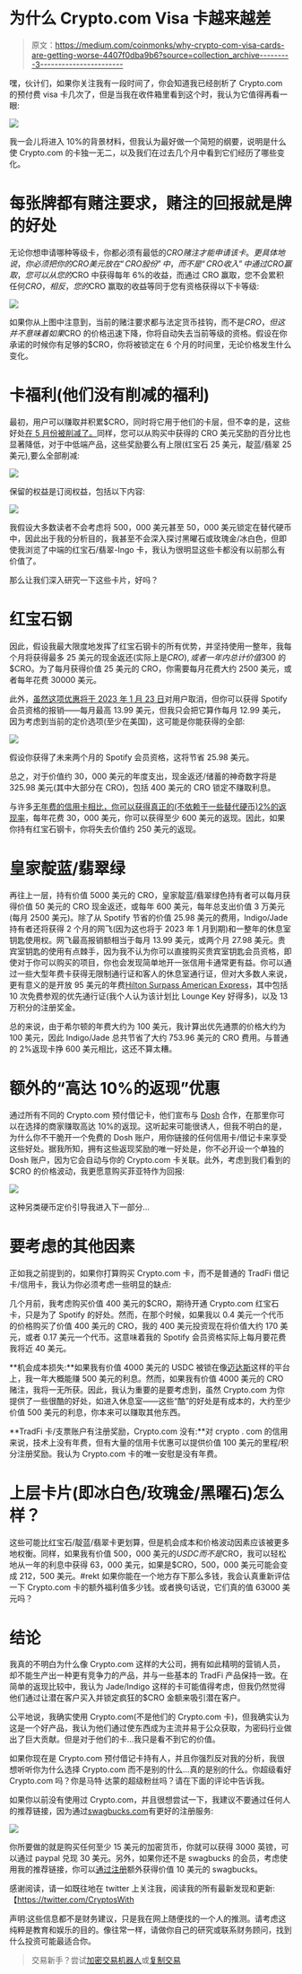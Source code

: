 # 为什么 Crypto.com Visa 卡越来越差

> 原文：<https://medium.com/coinmonks/why-crypto-com-visa-cards-are-getting-worse-4407f0dba9b6?source=collection_archive---------3----------------------->

嘿，伙计们，如果你关注我有一段时间了，你会知道我已经剖析了 Crypto.com 的预付费 visa 卡几次了，但是当我在收件箱里看到这个时，我认为它值得再看一眼:

![](img/88ec0fddb12e26daaaa556d16944548f.png)

我一会儿将进入 10%的背景材料，但我认为最好做一个简短的纲要，说明是什么使 Crypto.com 的卡独一无二，以及我们在过去几个月中看到它们经历了哪些变化。

# 每张牌都有赌注要求，赌注的回报就是牌的好处

无论你想申请哪种等级卡，你都必须有最低的$CRO 赌注才能申请该卡。更具体地说，你必须把你的 CRO 美元放在“CRO 股份”中，而不是“CRO 收入”中通过 CRO 赢取，您可以从您的$CRO 中获得每年 6%的收益，而通过 CRO 赢取，您不会累积任何$CRO，相反，您的$CRO 赢取的收益等同于您有资格获得以下卡等级:

![](img/a6fc6e88046c6e36da2b7d77714faab9.png)

如果你从上图中注意到，当前的赌注要求都与法定货币挂钩，而不是$CRO，但这并不意味着如果$CRO 的价格迅速下降，你将自动失去当前等级的资格。假设在你承诺的时候你有足够的$CRO，你将被锁定在 6 个月的时间里，无论价格发生什么变化。

# 卡福利(他们没有削减的福利)

最初，用户可以赚取并积累$CRO，同时将它用于他们的卡层，但不幸的是，这些好处[在 5 月份被削减了。](https://crypto.com/product-news/crypto-com-visa-cards-update)同样，您可以从购买中获得的 CRO 美元奖励的百分比也显著降低，对于中低端产品，这些奖励要么有上限(红宝石 25 美元，靛蓝/翡翠 25 美元),要么全部削减:

![](img/576187b4552637c4e0cd8ab300e955b1.png)

保留的权益是订阅权益，包括以下内容:

![](img/ee6e731b1cd01c1201d5a7fe605b928f.png)

我假设大多数读者不会考虑将 500，000 美元甚至 50，000 美元锁定在替代硬币中，因此出于我的分析目的，我甚至不会深入探讨黑曜石或玫瑰金/冰白色，但即使我浏览了中端的红宝石/翡翠-Ingo 卡，我认为很明显这些卡都没有以前那么有价值了。

那么让我们深入研究一下这些卡片，好吗？

# 红宝石钢

因此，假设我最大限度地发挥了红宝石钢卡的所有优势，并坚持使用一整年，我每个月将获得最多 25 美元的现金返还(实际上是$CRO ),或者一年内总计价值$300 的$CRO。为了每月获得价值 25 美元的 CRO，你需要每月花费大约 2500 美元，或者每年花费 30000 美元。

此外，[虽然这项优惠将于 2023 年 1 月 23 日](https://help.crypto.com/en/articles/2742447-crypto-com-visa-card-rewards-benefits)对用户取消，但你可以获得 Spotify 会员资格的报销——每月最高 13.99 美元，但我只会把它算作每月 12.99 美元，因为考虑到当前的定价选项(至少在美国)，这可能是你能获得的全部:

![](img/dcf69b9763c6a02d0f8e44e9732bff16.png)

假设你获得了未来两个月的 Spotify 会员资格，这将节省 25.98 美元。

总之，对于价值约 30，000 美元的年度支出，现金返还/储蓄的神奇数字将是 325.98 美元(其中大部分在 CRO)，包括 400 美元的 CRO 锁定不赚取利息。

与许多[无年费的信用卡相比，你可以获得真正的(不依赖于一些替代硬币)2%的返现率](https://www.fidelity.com/cash-management/visa-signature-card)，每年花费 30，000 美元，你可以获得至少 600 美元的返现。因此，如果你持有红宝石钢卡，你将失去价值约 250 美元的返现。

# 皇家靛蓝/翡翠绿

再往上一层，持有价值 5000 美元的 CRO，皇家靛蓝/翡翠绿色持有者可以每月获得价值 50 美元的 CRO 现金返还，或每年 600 美元，每年总支出价值 3 万美元(每月 2500 美元)。除了从 Spotify 节省的价值 25.98 美元的费用，Indigo/Jade 持有者还将获得 2 个月的网飞(因为这也将于 2023 年 1 月到期)和一整年的休息室钥匙使用权。网飞最高报销额相当于每月 13.99 美元，或两个月 27.98 美元。贵宾室钥匙的使用有点棘手，因为我不认为你可以直接购买贵宾室钥匙会员资格，即使对于你可以购买的项目，你也会发现简单地开一张信用卡通常更有益。你可以通过一些大型年费卡获得无限制通行证和客人的休息室通行证，但对大多数人来说，更有意义的是开放 95 美元的年费[Hilton Surpass American Express](https://www.americanexpress.com/en-us/credit-cards/referral/prospect/personal/E27EA34E617E920A9A3376F169EE0BC440C8ACA40308FBF73AD8900CBF5BDBCD42F5FB1476008E14745AB6471DAE7D2673F501BE36D97281008FC056383469A4CE7B5B0F76F09012A05E6C556AAC2268BEA42553B29591751B20BD4F76026AF8036391720C73212993A987A3DD51F5CA8CFB648C3991689B01A6FD3AB85D21A499E3BA4DC74F667D2168A7B77A38E4459C4080DA1FA3AF21?CORID=J~A~M~E~S~K~L~k~p~l-1664571314752-451192455&GENCODE=349992952175915&extlink=US-MGM-USEFULLINKS-copypaste-1131-201279-GEWI%3A0001&mpt=v0&xl=cp19)，其中包括 10 次免费参观的优先通行证(我个人认为该计划比 Lounge Key 好得多)，以及 13 万积分的注册奖金。

总的来说，由于希尔顿的年费大约为 100 美元，我计算出优先通票的价格大约为 100 美元，因此 Indigo/Jade 总共节省了大约 753.96 美元的 CRO 费用。与普通的 2%返现卡挣 600 美元相比，这还不算太糟。

# 额外的“高达 10%的返现”优惠

通过所有不同的 Crypto.com 预付借记卡，他们宣布与 [Dosh](https://www.dosh.com/) 合作，在那里你可以在选择的商家赚取高达 10%的返现。这听起来可能很诱人，但我不明白的是，为什么你不干脆开一个免费的 Dosh 账户，用你链接的任何信用卡/借记卡来享受这些好处。据我所知，拥有这些返现奖励的唯一好处是，你不必开设一个单独的 Dosh 账户，因为它会自动与你的 Crypto.com 卡关联。此外，考虑到我们看到的$CRO 的价格波动，我更愿意购买菲亚特作为回报:

![](img/a77f6be794ee42ff1c4f191baeeeb8da.png)

这种另类硬币定价引导我进入下一部分…

# 要考虑的其他因素

正如我之前提到的，如果你打算购买 Crypto.com 卡，而不是普通的 TradFi 借记卡/信用卡，我认为你必须考虑一些明显的缺点:

几个月前，我考虑购买价值 400 美元的$CRO，期待开通 Crypto.com 红宝石卡，只是为了 Spotify 的好处。然而，在那个时候，如果我以 0.4 美元一个代币的价格购买了价值 400 美元的 CRO，我的 400 美元投资现在将价值大约 170 美元，或者 0.17 美元一个代币。这意味着我的 Spotify 会员资格实际上每月要花费我将近 40 美元。

**机会成本损失:**如果我有价值 4000 美元的 USDC 被锁在像[迈达斯](https://midas.investments?p=0191)这样的平台上，我一年大概能赚 500 美元的利息。然而，如果我有价值 4000 美元的 CRO 赌注，我将一无所获。因此，我认为重要的是要考虑到，虽然 Crypto.com 为你提供了一些很酷的好处，如进入休息室——这些“酷”的好处是有成本的，大约至少价值 500 美元的利息，你本来可以赚取其他东西。

**TradFi 卡/支票账户有注册奖励，Crypto.com 没有:**对 crypto . com 的信用来说，技术上没有年费，但有大量的信用卡优惠可以提供价值 100 美元的里程/积分注册奖励。我认为 Crypto.com 卡的唯一安慰是没有年费。

# 上层卡片(即冰白色/玫瑰金/黑曜石)怎么样？

这些可能比红宝石/靛蓝/翡翠卡更划算，但是机会成本和价格波动因素应该被更多地权衡。同样，如果我有价值 500，000 美元的$USDC 而不是$CRO，我可以轻松地从一年的利息中获得 63，000 美元，如果是$CRO，500，000 美元可能会变成 212，500 美元。#rekt 如果你能在一个地方存下那么多钱，我会认真重新评估一下 Crypto.com 卡的额外福利值多少钱。或者换句话说，它们真的值 63000 美元吗？

# 结论

我真的不明白为什么像 Crypto.com 这样的大公司，拥有如此精明的营销人员，却不能生产出一种更有竞争力的产品，并与一些基本的 TradFi 产品保持一致。在简单的返现比较中，我认为 Jade/Indigo 这样的卡可能值得考虑，但我仍然觉得他们通过让潜在客户买入并锁定疯狂的$CRO 金额来吸引潜在客户。

公平地说，我确实使用 Crypto.com(不是他们的 Crypto.com 卡)，但我确实认为这是一个好产品，我认为他们通过使东西成为主流并易于公众获取，为密码行业做出了巨大贡献。但是对于他们的卡…我只是看不到它的价值。

如果你现在是 Crypto.com 预付借记卡持有人，并且你强烈反对我的分析，我很想听听你为什么选择 Crypto.com 而不是别的什么…真的是别的什么。你超级看好 Crypto.com 吗？你是马特·达蒙的超级粉丝吗？请在下面的评论中告诉我。

如果你以前没有使用过 Crypto.com，并且很想尝试一下，我建议不要通过任何人的推荐链接，因为通过[swagbucks.com](https://www.swagbucks.com/register?rb=10826501&cmp=72&cxid=1200-twitter)有更好的注册服务:

![](img/ad55c06bd4389f06fb9b26db3bdfed58.png)

你所要做的就是购买任何至少 15 美元的加密货币，你就可以获得 3000 英镑，可以通过 paypal 兑现 30 美元。另外，如果你还不是 swagbucks 的会员，考虑使用我的推荐链接，你可以[通过注册](https://www.swagbucks.com/register?rb=10826501&cmp=72&cxid=1200-twitter)额外获得价值 10 美元的 swagbucks。

感谢阅读，请一如既往地在 twitter 上关注我，阅读我的所有最新发现和更新:【https://twitter.com/CryptosWith

声明:这些信息都不是财务建议，只是我在网上随便找的一个人的推测。请考虑这纯粹是教育和娱乐的目的。像往常一样，请做你自己的研究或联系财务顾问，找到什么投资可能最适合你。

> 交易新手？尝试[加密交易机器人](/coinmonks/crypto-trading-bot-c2ffce8acb2a)或[复制交易](/coinmonks/top-10-crypto-copy-trading-platforms-for-beginners-d0c37c7d698c)
